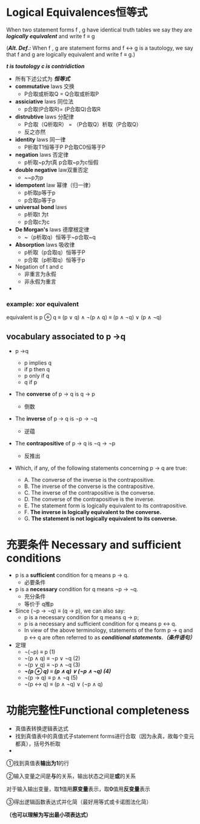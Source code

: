 # Logical Equivalences恒等式 

When two statement forms f , g have identical truth tables we say they are ***logically equivalent*** and write f ≡ g

(***Alt. Def.:*** When f , g are statement forms and f ↔ g is a tautology, we say that f and g are logically equivalent and write f ≡ g.)


***t is toutology c is contridiction***
- 所有下述公式为  ***恒等式***
- **commutative** laws 交换
	- P合取或析取Q = Q合取或析取P
- **assiciative** laws 同位法
	- p合取(P合取R)= (P合取Q)合取R
- **distrubtive** laws 分配律
	- P合取（Q析取R） = （P合取Q）析取（P合取Q）
	- 反之亦然
- **identity** laws  同一律
	- P析取T1恒等于P P合取C0恒等于P
- **negation** laws 否定律
	- p析取~p为t真 p合取~p为c恒假
- **double negative** law双重否定
	- ~\~p为p
- **idempotent** law 幂律（归一律）
	- p析取p等于p
	- p合取p等于p
- **universal** **bond** laws
	- p析取t 为t
	- p合取c为c
- **De Morgan's** laws 德摩根定律
	- ~（p析取q）恒等于~p合取~q
- **Absorption** laws 吸收律
	- p析取（p合取q）恒等于P
	- p合取（p析取q）恒等于p
- Negation of t and c
	- 非重言为永假
	- 非永假为重言
- 
### example: xor equivalent
equivalent is 
p ⊕ q 
≡ (p ∨ q) ∧ ¬(p ∧ q)
≡ (p ∧ ¬q) ∨ (p ∧ ¬q)



## vocabulary associated to p →q
- p →q
	- p implies q 
	- if p then q 
	- p only if q 
	- q if p
- The **converse** of p → q is q → p 
	- 倒数
- The **inverse** of p → q is ¬p → ¬q 
	- 逆蕴
- The **contrapositive** of p → q is ¬q → ¬p
	- 反推出

- Which, if any, of the following statements concerning p → q are true: 
	- A. The converse of the inverse is the contrapositive. 
	- B. The inverse of the converse is the contrapositive. 
	- C. The inverse of the contrapositive is the converse. 
	- D. The converse of the contrapositive is the inverse. 
	- E. The statement form is logically equivalent to its contrapositive. 
	- F. **The inverse is logically equivalent to the converse.** 
	- G. **The statement is not logically equivalent to its converse.**

# 充要条件 Necessary and sufficient conditions
- p is a **sufficient** condition for q means p → q. 
	- 必要条件
- p is a **necessary** condition for q means ¬p → ¬q. 
	- 充分条件
	- 等价于 q推p
- Since (¬p → ¬q) ≡ (q → p), we can also say: 
	- p is a necessary condition for q means q → p; 
	- p is a necessary and sufficient condition for q means p ↔ q. 
	- In view of the above terminology, statements of the form p → q and p ↔ q are often referred to as ***conditional statements.（条件语句）***
- 定理
	- ¬(¬p) ≡ p (1) 
	- ¬(p ∧ q) ≡ ¬p ∨ ¬q (2) 
	- ¬(p ∨ q) ≡ ¬p ∧ ¬q (3) 
	- ***¬(p ⊕ q) ≡ (p ∧ q) ∨ (¬p ∧ ¬q) (4)*** 
	- ¬(p → q) ≡ p ∧ ¬q  (5)
	- ¬(p ↔ q) ≡ (p ∧ ¬q) ∨ (¬p ∧ q)


# 功能完整性Functional completeness
- 真值表转换逻辑表达式
- 找到真值表中的真值式子statement forms进行合取（因为永真，故每个变元都真），括号外析取
- 
①找到真值表**输出为1**的行

②输入变量之间是**与**的关系，输出状态之间是**或**的关系

  对于输入输出变量，取**1**值用**原变量**表示，取**0**值用**反变量**表示

③得出逻辑函数表达式并化简（最好用等式或卡诺图法化简）

**（也可以理解为写出最小项表达式）**























